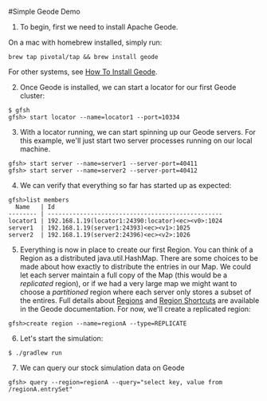#Simple Geode Demo

1. To begin, first we need to install Apache Geode.

On a mac with homebrew installed, simply run:
```
brew tap pivotal/tap && brew install geode
```
For other systems, see [How To Install Geode](http://geode.docs.pivotal.io/docs/getting_started/installation/install_standalone.html).

2. Once Geode is installed, we can start a locator for our first Geode cluster:
```
$ gfsh
gfsh> start locator --name=locator1 --port=10334
```

3. With a locator running, we can start spinning up our Geode servers.  For this example, we'll just start two server processes running on our local machine.
```
gfsh> start server --name=server1 --server-port=40411
gfsh> start server --name=server2 --server-port=40412 
```

4. We can verify that everything so far has started up as expected:
```
gfsh>list members
  Name   | Id
-------- | -------------------------------------------------
locator1 | 192.168.1.19(locator1:24390:locator)<ec><v0>:1024
server1  | 192.168.1.19(server1:24393)<ec><v1>:1025
server2  | 192.168.1.19(server2:24396)<ec><v2>:1026

```

5. Everything is now in place to create our first Region. You can think of a Region as a distributed java.util.HashMap.  There are some choices to be made about how exactly to distribute the entries in our Map.  We could let each server maintain a full copy of the Map (this would be a *replicated* region), or if we had a very large map we  might want to choose a *partitioned* region where each server only stores a subset of the entires. 
  Full details about [Regions](http://geode.docs.pivotal.io/docs/basic_config/data_regions/chapter_overview.html#data_regions) and [Region Shortcuts](http://geode.docs.pivotal.io/docs/reference/topics/region_shortcuts_reference.html) are available in the Geode documentation.  For now, we'll create a replicated region:
  ```
  gfsh>create region --name=regionA --type=REPLICATE
  ```
  
  6. Let's start the simulation:
  ```
  $ ./gradlew run
  ```
  
  7. We can query our stock simulation data on Geode
  ```
  gfsh> query --region=regionA --query="select key, value from /regionA.entrySet"
  ```